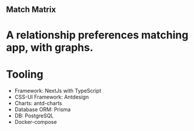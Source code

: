 ## Match Matrix

# A relationship preferences matching app, with graphs. 

# Tooling

- Framework: NextJs with TypeScript
- CSS-UI Framework: Antdesign
- Charts: antd-charts
- Database ORM: Prisma
- DB: PostgreSQL
- Docker-compose
